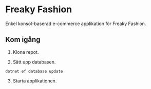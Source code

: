 # Freaky Fashion 

Enkel konsol-baserad e-commerce applikation för Freaky Fashion.

## Kom igång

1. Klona repot.

2. Sätt upp databasen.

`dotnet ef database update`

3. Starta applikationen.
